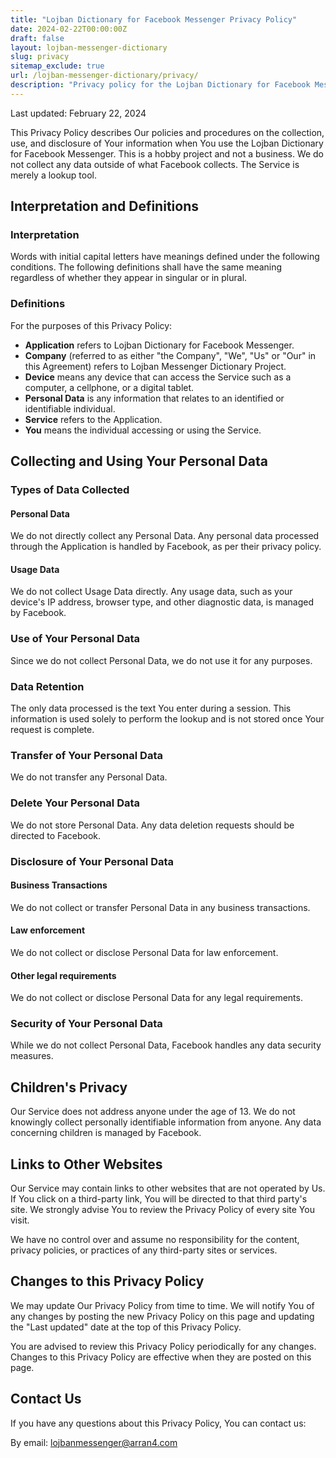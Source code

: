 ```yaml
---
title: "Lojban Dictionary for Facebook Messenger Privacy Policy"
date: 2024-02-22T00:00:00Z
draft: false
layout: lojban-messenger-dictionary
slug: privacy
sitemap_exclude: true
url: /lojban-messenger-dictionary/privacy/
description: "Privacy policy for the Lojban Dictionary for Facebook Messenger."
---
```

Last updated: February 22, 2024

This Privacy Policy describes Our policies and procedures on the collection, use, and disclosure of Your information when You use the Lojban Dictionary for Facebook Messenger. This is a hobby project and not a business. We do not collect any data outside of what Facebook collects. The Service is merely a lookup tool.

## Interpretation and Definitions

### Interpretation

Words with initial capital letters have meanings defined under the following conditions. The following definitions shall have the same meaning regardless of whether they appear in singular or in plural.

### Definitions

For the purposes of this Privacy Policy:

- **Application** refers to Lojban Dictionary for Facebook Messenger.
- **Company** (referred to as either "the Company", "We", "Us" or "Our" in this Agreement) refers to Lojban Messenger Dictionary Project.
- **Device** means any device that can access the Service such as a computer, a cellphone, or a digital tablet.
- **Personal Data** is any information that relates to an identified or identifiable individual.
- **Service** refers to the Application.
- **You** means the individual accessing or using the Service.

## Collecting and Using Your Personal Data

### Types of Data Collected

#### Personal Data

We do not directly collect any Personal Data. Any personal data processed through the Application is handled by Facebook, as per their privacy policy.

#### Usage Data

We do not collect Usage Data directly. Any usage data, such as your device's IP address, browser type, and other diagnostic data, is managed by Facebook.

### Use of Your Personal Data

Since we do not collect Personal Data, we do not use it for any purposes.

### Data Retention

The only data processed is the text You enter during a session. This information is used solely to perform the lookup and is not stored once Your request is complete.

### Transfer of Your Personal Data

We do not transfer any Personal Data.

### Delete Your Personal Data

We do not store Personal Data. Any data deletion requests should be directed to Facebook.

### Disclosure of Your Personal Data

#### Business Transactions

We do not collect or transfer Personal Data in any business transactions.

#### Law enforcement

We do not collect or disclose Personal Data for law enforcement.

#### Other legal requirements

We do not collect or disclose Personal Data for any legal requirements.

### Security of Your Personal Data

While we do not collect Personal Data, Facebook handles any data security measures.

## Children's Privacy

Our Service does not address anyone under the age of 13. We do not knowingly collect personally identifiable information from anyone. Any data concerning children is managed by Facebook.

## Links to Other Websites

Our Service may contain links to other websites that are not operated by Us. If You click on a third-party link, You will be directed to that third party's site. We strongly advise You to review the Privacy Policy of every site You visit.

We have no control over and assume no responsibility for the content, privacy policies, or practices of any third-party sites or services.

## Changes to this Privacy Policy

We may update Our Privacy Policy from time to time. We will notify You of any changes by posting the new Privacy Policy on this page and updating the "Last updated" date at the top of this Privacy Policy.

You are advised to review this Privacy Policy periodically for any changes. Changes to this Privacy Policy are effective when they are posted on this page.

## Contact Us

If you have any questions about this Privacy Policy, You can contact us:

By email: lojbanmessenger@arran4.com

